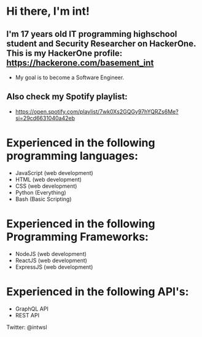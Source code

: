 # Hi there, I'm int! 

## I'm 17 years old IT programming highschool student and Security Researcher on HackerOne. This is my HackerOne profile: https://hackerone.com/basement_int 
- My goal is to become a Software Engineer.

## Also check my Spotify playlist:

- https://open.spotify.com/playlist/7wk0Xs2GQGy97hYQRZs6Me?si=29cd6631040a42eb

# Experienced in the following programming languages:

- JavaScript (web development)
- HTML  (web development)
- CSS   (web development)
- Python (Everything)
- Bash (Basic Scripting)

# Experienced in the following Programming Frameworks:
- NodeJS   (web development)
- ReactJS  (web development)
- ExpressJS (web development)


# Experienced in the following API's:
- GraphQL API
- REST API





Twitter: @intwsl
